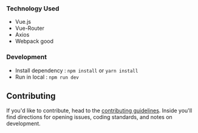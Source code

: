 ### Technology Used
+ Vue.js
+ Vue-Router
+ Axios
+ Webpack good

### Development
+ Install dependency : `npm install` or `yarn install`
+ Run in local : `npm run dev`

## Contributing

If you'd like to contribute, head to the [contributing guidelines](/CONTRIBUTING.md). Inside you'll find directions for opening issues, coding standards, and notes on development.
